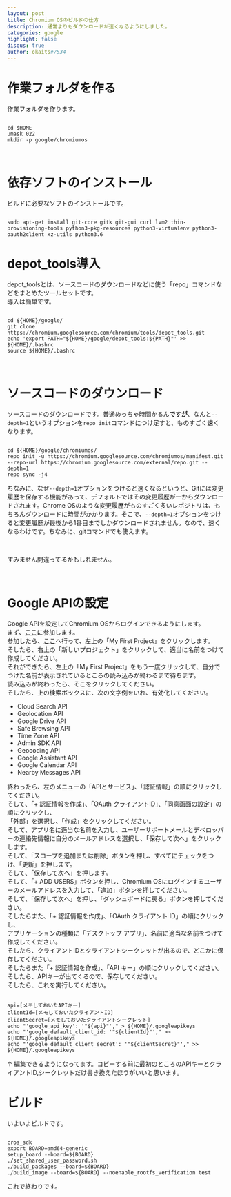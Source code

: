 ```yaml
---
layout: post
title: Chromium OSのビルドの仕方
description: 通常よりもダウンロードが速くなるようにしました。
categories: google
highlight: false
disqus: true
author: okaits#7534
---
```

 <!-- EthereumAds -->
   <div id="EthereumAds-okaitslinblog"></div>
   <script src="https://ethereumads.com/adviewer.js">
   </script>
   <script>
       EthereumAds.initAdSlot({
           acceptedCurrencies: ["ALL"], // option ALL for all whitelisted tokens, ETH for Ethereum, DAI for DAI Stablecoin
           //validatorEndpoint:"", // optional custom validator
           mediaType: "image_320x50",
           fallback: "default", // default, none, custom url
           slot: "okaitslinblog",
           address: "0xd404f198c4f580727eb11cd69b581d5f10c7efd9",
           platform: "",
           affiliate: "",
           keywords:"", //comma separatedy
           adult: false,
           version: "1.00"
       });
       /*
        for responsive ads add and adjust this according to your needs:
        responsive: [
            { mediaType: "image_728x90", minWidth: 728 },
            { mediaType: "image_300x600" }
        ],
       */
   </script>
   <!-- /EthereumAds --> 
<h1>作業フォルダを作る</h1>
作業フォルダを作ります。
<pre class="prettyprint"><code class="prettyprint lang-bash">
cd $HOME
umask 022
mkdir -p google/chromiumos
</code></pre><br>
<h1>依存ソフトのインストール</h1>
ビルドに必要なソフトのインストールです。<br>
<pre class="prettyprint"><code class="prettyprint lang-bash">
sudo apt-get install git-core gitk git-gui curl lvm2 thin-provisioning-tools python3-pkg-resources python3-virtualenv python3-oauth2client xz-utils python3.6
</code></pre>
<h1>depot_tools導入</h1>
depot_toolsとは、ソースコードのダウンロードなどに使う「repo」コマンドなどをまとめたツールセットです。<br>
導入は簡単です。<br>
<pre class="prettyprint"><code class="prettyprint lang-bash">
cd ${HOME}/google/
git clone https://chromium.googlesource.com/chromium/tools/depot_tools.git
echo 'export PATH="${HOME}/google/depot_tools:${PATH}"' >> ${HOME}/.bashrc
source ${HOME}/.bashrc
</code></pre><br>
<h1>ソースコードのダウンロード</h1>
ソースコードのダウンロードです。普通めっちゃ時間かるん<b>ですが</b>、なんと<code class="prettyprint">--depth=1</code>というオプションを<code class="prettyprint lang-bash">repo init</code>コマンドにつけ足すと、ものすごく速くなります。<br>
<pre class="prettyprint"><code class="prettyprint lang-bash">
cd ${HOME}/google/chromiumos/
repo init -u https://chromium.googlesource.com/chromiumos/manifest.git --repo-url https://chromium.googlesource.com/external/repo.git --depth=1
repo sync -j4
</code></pre>
<p class="color: gray;">ちなみに、なぜ<code class="prettyprint">--depth=1</code>オプションをつけると速くなるというと、Gitには変更履歴を保存する機能があって、デフォルトではその変更履歴が一からダウンロードされます。Chrome OSのような変更履歴がものすごく多いレポジトリは、もちろんダウンロードに時間がかかります。そこで、<code class="prettyprint">--depth=1</code>オプションをつけると変更履歴が最後から1番目までしかダウンロードされません。なので、速くなるわけです。ちなみに、gitコマンドでも使えます。</p><br>
<p class="color: gray; height: 0.25cm;">すみません間違ってるかもしれません。</p><br>
<h1>Google APIの設定</h1>
Google APIを設定してChromium OSからログインできるようにします。<br>
まず、<a href="https://groups.google.com/a/chromium.org/forum/?fromgroups#!forum/chromium-dev">ここ</a>に参加します。<br>
参加したら、<a href="https://cloud.google.com/console">ここ</a>へ行って、左上の「My First Project」をクリックします。<br>
そしたら、右上の「新しいプロジェクト」をクリックして、適当に名前をつけて作成してください。<br>
それができたら、左上の「My First Project」をもう一度クリックして、自分でつけた名前が表示されているところの読み込みが終わるまで待ちます。<br>
読み込みが終わったら、そこをクリックしてください。<br>
そしたら、上の検索ボックスに、次の文字例をいれ、有効化してください。<br>
<ul>
<li>Cloud Search API<br></li>
<li>Geolocation API<br></li>
<li>Google Drive API<br></li>
<li>Safe Browsing API<br></li>
<li>Time Zone API<br></li>
<li>Admin SDK API<br></li>
<li>Geocoding API<br></li>
<li>Google Assistant API<br></li>
<li>Google Calendar API<br></li>
<li>Nearby Messages API<br></li>
</ul>
終わったら、左のメニューの「APIとサービス」、「認証情報」の順にクリックしてください。<br>
そして、「+ 認証情報を作成」、「OAuth クライアントID」、「同意画面の設定」の順にクリックし、<br>
「外部」を選択し、「作成」をクリックしてください。<br>
そして、アプリ名に適当な名前を入力し、ユーザーサポートメールとデベロッパーの連絡先情報に自分のメールアドレスを選択し、「保存して次へ」をクリックします。<br>
そして、「スコープを追加または削除」ボタンを押し、すべてにチェックをつけ、「更新」を押します。<br>
そして、「保存して次へ」を押します。<br>
そして、「+ ADD USERS」ボタンを押し、Chromium OSにログインするユーザーのメールアドレスを入力して、「追加」ボタンを押してください。<br>
そして、「保存して次へ」を押し、「ダッシュボードに戻る」ボタンを押してください。<br>
そしたらまた、「+ 認証情報を作成」、「OAuth クライアント ID」の順にクリックし、<br>
アプリケーションの種類に「デスクトップ アプリ」、名前に適当な名前をつけて作成してください。<br>
そしたら、クライアントIDとクライアントシークレットが出るので、どこかに保存してください。<br>
そしたらまた「+ 認証情報を作成」、「API キー」の順にクリックしてください。<br>
そしたら、APIキーが出てくるので、保存してください。<br>
そしたら、これを実行してください。<br>
<pre class="prettyprint"><code class="prettyprint lang-bash" contenteditable>
api=[メモしておいたAPIキー]
clientId=[メモしておいたクライアントID]
clientSecret=[メモしておいたクライアントシークレット]
echo "'google_api_key': '"${api}"'," > ${HOME}/.googleapikeys
echo "'google_default_client_id: '"${clientId}"'," >> ${HOME}/.googleapikeys
echo "'google_default_client_secret': '"${clientSecret}"'," >> ${HOME}/.googleapikeys
</code></pre>
&uarr; 編集できるようになってます。コピーする前に最初のところのAPIキーとクライアントID,シークレットだけ書き換えたほうがいいと思います。<br>
<h1>ビルド</h1>
いよいよビルドです。<br>
<pre class="prettyprint"><code class="prettyprint">
cros_sdk
export BOARD=amd64-generic
setup_board --board=${BOARD}
./set_shared_user_password.sh
./build_packages --board=${BOARD}
./build_image --board=${BOARD} --noenable_rootfs_verification test
</code></pre>
これで終わりです。